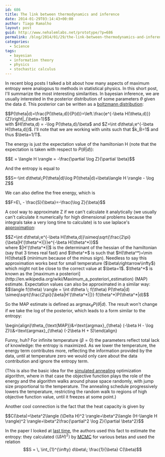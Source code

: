 ```yaml
---
id: 686
title: The link between thermodynamics and inference
date: 2014-01-29T03:14:43+00:00
author: Tiago Ramalho
layout: post
guid: http://www.nehalemlabs.net/prototype/?p=686
permalink: /blog/2014/01/29/the-link-between-thermodynamics-and-inference/
categories:
  - Science
tags:
  - bayesian
  - information theory
  - physics
  - stochastic calculus
---
```

In recent blog posts I talked a bit about how many aspects of maximum entropy were analogous to methods in statistical physics.
In this short post, I'll summarize the most interesting similarities.
In bayesian inference, we are usually interested in the posterior distribution of some parameters <span>$\theta$</span> given the data d.
This posterior can be written as a [boltzmann distribution](https://en.wikipedia.org/wiki/Boltzmann_distribution):
<div>$$P(\theta|d)=\frac{P(\theta,d)}{P(d)}=\left.\frac{e^{-\beta H(\theta,d)}}{Z}\right|_{\beta=1}$$</div>
 with <span>$H(\theta,d) = -\log P(\theta,d)/\beta$</span> and <span>$Z=\int d\theta\;e^{-\beta H(\theta,d)}$</span>.
I'll note that we are working with units such that <span>$k_B=1$</span> and thus <span>$\beta=1/T$</span>.

The energy is just the expectation value of the hamiltonian H (note that the expectation is taken with respect to <span>$P(\theta|d)$</span>):
<div>$$E = \langle H \rangle = -\frac{\partial \log Z}{\partial \beta}$$</div>


And the entropy is equal to
<div>$$S=-\int d\theta\;P(\theta|d)\log P(\theta|d)=\beta\langle H \rangle - \log Z$$</div>


We can also define the free energy, which is
<div>$$F=E\, - \frac{S}{\beta}=-\frac{\log Z}{\beta}$$</div>


A cool way to approximate Z if we can't calculate it analytically (we usually can't calculate it numerically for high dimensional problems because the integrals take a very long time to calculate) is to use laplace's [approximation](http://en.wikipedia.org/wiki/Laplace%27s_method): 
<div>$$Z=\int d\theta\;e^{-\beta H(\theta,d)}\simeq\sqrt{\frac{2\pi}{\beta|H'(\theta^*)|}}e^{-\beta H(\theta^*)}$$</div>
 where <span>$|H'(\theta^*)|$</span> is the determinant of the hessian of the hamiltonian (say that 3 times real fast) and <span>$\theta^*$</span> is such that <span>$H(\theta^*)=\min H(\theta)$</span> (minimum because of the minus sign).
Needless to say this approximation works best for small temperature (<span>$\beta\rightarrow\infty$</span>) which might not be close to the correct value at <span>$\beta=1$</span>.
<span>$\theta^*$</span> is known as the [maximum a posteriori](http://en.wikipedia.org/wiki/Maximum_a_posteriori_estimation) (MAP) estimate.
Expectation values can also be approximated in a similar way:
<div>$$\langle f(\theta) \rangle = \int d\theta \; f(\theta) P(\theta|d) \simeq\sqrt{\frac{2\pi}{\beta|H'(\theta^*)|}} f(\theta^*)P(\theta^*|d)$$</div>


So the MAP estimate is defined as <span>$\text{argmax}_{\theta} P(\theta|d)$</span>.
The result won't change if we take the log of the posterior, which leads to a form similar to the entropy:

<div>
\begin{align}\theta_{\text{MAP}}&=\text{argmax}_{\theta} (-\beta H - \log Z)\\&=\text{argmax}_{\theta} (-2\beta H + S)\end{align}
</div>

Funny, huh? For infinite temperature (<span>$\beta=0$</span>) the parameters reflect total lack of knowledge: the entropy is maximized.
As we lower the temperature, the energy term contributes more, reflecting the information provided by the data, until at temperature zero we would only care about the data contribution and ignore the entropy term.

(This is also the basic idea for the [simulated annealing](https://en.wikipedia.org/wiki/Simulated_annealing) optimization algorithm, where in that case the objective function plays the role of the energy and the algorithm walks around phase space randomly, with jump size proportional to the temperature.
The annealing schedule progressively lowers the temperature, restricting the random walk to regions of high objective function value, until it freezes at some point.)

Another cool connection is the fact that the heat capacity is given by
<div>$$C(\beta)=\beta^2\langle (\Delta H)^2 \rangle=\beta^2\langle (H-\langle H \rangle)^2 \rangle=\beta^2\frac{\partial^2 \log Z}{\partial \beta^2}$$</div>


In the paper I looked at [last time](/blog/2014/01/22/review-of-searching-for-collective-behavior-in-a-large-network-of-sensory-neurons/ "Review of ‘Searching for Collective Behavior in a Large Network of Sensory Neurons’"), the authors used this fact to estimate the entropy: they calculated <span>$\langle (\Delta H)^2 \rangle$</span> by [MCMC](https://en.wikipedia.org/wiki/Markov_chain_Monte_Carlo) for various betas and used the relation $$S = \, \int_{1}^{\infty} d\beta\; \frac{1}{\beta} C(\beta)$$
